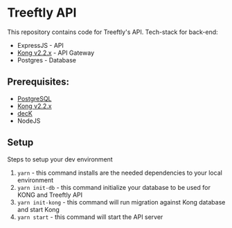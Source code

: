 # Treeftly API

This repository contains code for Treeftly's API. Tech-stack for back-end:
- ExpressJS - API
- [Kong v2.2.x](https://docs.konghq.com/2.2.x) - API Gateway
- Postgres - Database

## Prerequisites:
- [PostgreSQL](https://www.postgresql.org/download/macosx/)
- [Kong v2.2.x](https://docs.konghq.com/2.2.x)
- [decK](https://docs.konghq.com/deck/installation/)
- NodeJS

## Setup

Steps to setup your dev environment

1. `yarn` - this command installs are the needed dependencies to your local environment
2. `yarn init-db` - this command initialize your database to be used for KONG and Treeftly API
3. `yarn init-kong` - this command will run migration against Kong database and start Kong
4. `yarn start` - this command will start the API server

